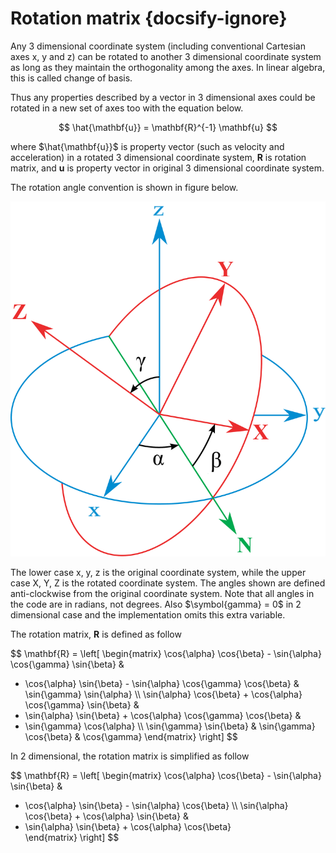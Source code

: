 # Rotation matrix {docsify-ignore}

Any 3 dimensional coordinate system (including conventional Cartesian axes x, y and z) can be rotated to another 3 dimensional coordinate system as long as they maintain the orthogonality among the axes. In linear algebra, this is called change of basis. 

Thus any properties described by a vector in 3 dimensional axes could be rotated in a new set of axes too with the equation below.

$$ \hat{\mathbf{u}} = \mathbf{R}^{-1} \mathbf{u} $$

where $\hat{\mathbf{u}}$ is property vector (such as velocity and acceleration) in a rotated 3 dimensional coordinate system, $\mathbf{R}$ is rotation matrix, and $\mathbf{u}$ is property vector in original 3 dimensional coordinate system.

The rotation angle convention is shown in figure below. 

![alt text](Eulerangles.png "Euler Angles convention in the code")

The lower case x, y, z is the original coordinate system, while the upper case X, Y, Z is the rotated coordinate system. The angles shown are defined anti-clockwise from the original coordinate system. Note that all angles in the code are in radians, not degrees. Also $\symbol{gamma} = 0$ in 2 dimensional case and the implementation omits this extra variable. 

The rotation matrix, $\mathbf{R}$ is defined as follow

$$
\mathbf{R} = \left[
\begin{matrix}
\cos{\alpha} \cos{\beta} - \sin{\alpha} \cos{\gamma} \sin{\beta} & 
- \cos{\alpha} \sin{\beta} - \sin{\alpha} \cos{\gamma} \cos{\beta} &
\sin{\gamma} \sin{\alpha} \\\\
\sin{\alpha} \cos{\beta} + \cos{\alpha} \cos{\gamma} \sin{\beta} & 
- \sin{\alpha} \sin{\beta} + \cos{\alpha} \cos{\gamma} \cos{\beta} &
- \sin{\gamma} \cos{\alpha} \\\\
\sin{\gamma} \sin{\beta} & 
\sin{\gamma} \cos{\beta} &
\cos{\gamma} 
\end{matrix}
\right]
$$

In 2 dimensional, the rotation matrix is simplified as follow

$$
\mathbf{R} = \left[
\begin{matrix}
\cos{\alpha} \cos{\beta} - \sin{\alpha} \sin{\beta} & 
- \cos{\alpha} \sin{\beta} - \sin{\alpha} \cos{\beta} \\\\
\sin{\alpha} \cos{\beta} + \cos{\alpha} \sin{\beta} & 
- \sin{\alpha} \sin{\beta} + \cos{\alpha} \cos{\beta} \
\end{matrix}
\right]
$$



